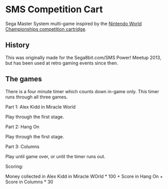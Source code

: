 SMS Competition Cart
====================

Sega Master System multi-game inspired by the [Nintendo World Championships competition cartridge](http://en.wikipedia.org/wiki/Nintendo_World_Championships).

History
----

This was originally made for the Sega8bit.com/SMS Power! Meetup 2013, but has been used at retro gaming events since then.

The games
----

There is a four minute timer which counts down in-game only. This timer runs through all three games.

Part 1: Alex Kidd in Miracle World

Play through the first stage.

Part 2: Hang On

Play through the first stage.

Part 3: Columns

Play until game over, or until the timer runs out.

Scoring:

Money collected in Alex Kidd in Miracle WOrld * 100 +
Score in Hang On +
Score in Columns * 30
